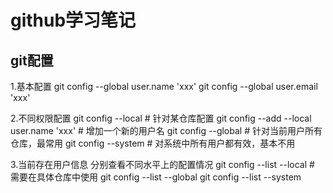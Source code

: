 # github学习笔记
## git配置

1.基本配置
git config --global user.name 'xxx'
git config --global user.email 'xxx'

2.不同权限配置
git config --local # 针对某仓库配置
git config --add --local user.name 'xxx' # 增加一个新的用户名
git config --global # 针对当前用户所有仓库，最常用
git config --system # 对系统中所有用户都有效，基本不用

3.当前存在用户信息
分别查看不同水平上的配置情况
git config --list --local # 需要在具体仓库中使用
git config --list --global
git config --list --system
